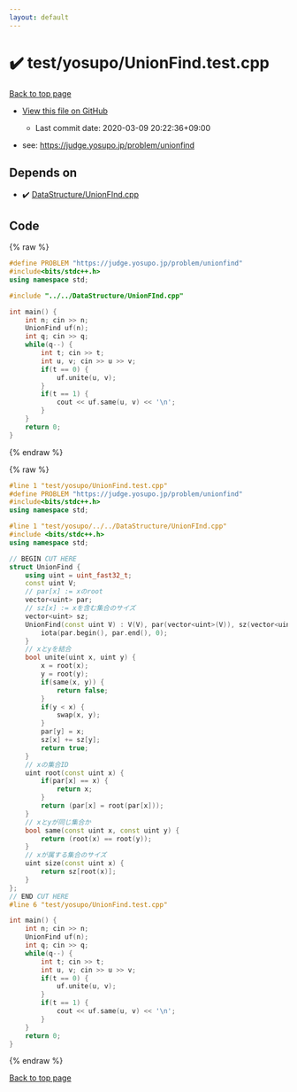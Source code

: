 ```yaml
---
layout: default
---
```


<!-- mathjax config similar to math.stackexchange -->
<script type="text/javascript" async
  src="https://cdnjs.cloudflare.com/ajax/libs/mathjax/2.7.5/MathJax.js?config=TeX-MML-AM_CHTML">
</script>
<script type="text/x-mathjax-config">
  MathJax.Hub.Config({
    TeX: { equationNumbers: { autoNumber: "AMS" }},
    tex2jax: {
      inlineMath: [ ['$','$'] ],
      processEscapes: true
    },
    "HTML-CSS": { matchFontHeight: false },
    displayAlign: "left",
    displayIndent: "2em"
  });
</script>

<script type="text/javascript" src="https://cdnjs.cloudflare.com/ajax/libs/jquery/3.4.1/jquery.min.js"></script>
<script src="https://cdn.jsdelivr.net/npm/jquery-balloon-js@1.1.2/jquery.balloon.min.js" integrity="sha256-ZEYs9VrgAeNuPvs15E39OsyOJaIkXEEt10fzxJ20+2I=" crossorigin="anonymous"></script>
<script type="text/javascript" src="../../../assets/js/copy-button.js"></script>
<link rel="stylesheet" href="../../../assets/css/copy-button.css" />


# :heavy_check_mark: test/yosupo/UnionFind.test.cpp

<a href="../../../index.html">Back to top page</a>

* <a href="{{ site.github.repository_url }}/blob/master/test/yosupo/UnionFind.test.cpp">View this file on GitHub</a>
    - Last commit date: 2020-03-09 20:22:36+09:00


* see: <a href="https://judge.yosupo.jp/problem/unionfind">https://judge.yosupo.jp/problem/unionfind</a>


## Depends on

* :heavy_check_mark: <a href="../../../library/DataStructure/UnionFInd.cpp.html">DataStructure/UnionFInd.cpp</a>


## Code

<a id="unbundled"></a>
{% raw %}
```cpp
#define PROBLEM "https://judge.yosupo.jp/problem/unionfind"
#include<bits/stdc++.h>
using namespace std;

#include "../../DataStructure/UnionFInd.cpp"

int main() {
	int n; cin >> n;
	UnionFind uf(n);
	int q; cin >> q;
	while(q--) {
		int t; cin >> t;
		int u, v; cin >> u >> v;
		if(t == 0) {
			uf.unite(u, v);
		}
		if(t == 1) {
			cout << uf.same(u, v) << '\n';
		}
	}
	return 0;
}
```
{% endraw %}

<a id="bundled"></a>
{% raw %}
```cpp
#line 1 "test/yosupo/UnionFind.test.cpp"
#define PROBLEM "https://judge.yosupo.jp/problem/unionfind"
#include<bits/stdc++.h>
using namespace std;

#line 1 "test/yosupo/../../DataStructure/UnionFInd.cpp"
#include <bits/stdc++.h>
using namespace std;

// BEGIN CUT HERE
struct UnionFind {
	using uint = uint_fast32_t;
	const uint V;
	// par[x] := xのroot
	vector<uint> par;
	// sz[x] := xを含む集合のサイズ
	vector<uint> sz;
	UnionFind(const uint V) : V(V), par(vector<uint>(V)), sz(vector<uint>(V, 1)) {
		iota(par.begin(), par.end(), 0);
	}
	// xとyを結合
	bool unite(uint x, uint y) {
		x = root(x);
		y = root(y);
		if(same(x, y)) {
			return false;
		}
		if(y < x) {
			swap(x, y);
		}
		par[y] = x;
		sz[x] += sz[y];
		return true;
	}
	// xの集合ID
	uint root(const uint x) {
		if(par[x] == x) {
			return x;
		}
		return (par[x] = root(par[x]));
	}
	// xとyが同じ集合か
	bool same(const uint x, const uint y) {
		return (root(x) == root(y));
	}
	// xが属する集合のサイズ
	uint size(const uint x) {
		return sz[root(x)];
	}
};
// END CUT HERE
#line 6 "test/yosupo/UnionFind.test.cpp"

int main() {
	int n; cin >> n;
	UnionFind uf(n);
	int q; cin >> q;
	while(q--) {
		int t; cin >> t;
		int u, v; cin >> u >> v;
		if(t == 0) {
			uf.unite(u, v);
		}
		if(t == 1) {
			cout << uf.same(u, v) << '\n';
		}
	}
	return 0;
}

```
{% endraw %}

<a href="../../../index.html">Back to top page</a>

